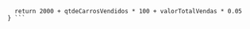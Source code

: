 ``` function calculaSalario(qtdeCarrosVendidos, valorTotalVendas) {
  return 2000 + qtdeCarrosVendidos * 100 + valorTotalVendas * 0.05
} ```